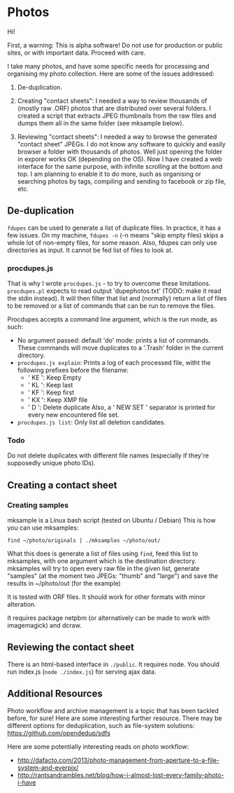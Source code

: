 # Photos

Hi!

First, a warning: This is alpha software!
Do not use for production or public sites, or with important data.
Proceed with care.

I take many photos, and have some specific needs for processing and organising my photo collection.
Here are some of the issues addressed:

1. De-duplication.

2. Creating "contact sheets": I needed a way to review thousands of (mostly raw .ORF)  photos that are distributed over several folders. I created a script that extracts JPEG thumbnails from the raw files and dumps them all in the same folder (see mksample below).

3. Reviewing "contact sheets": I needed a way to browse the generated "contact sheet" JPEGs. I do not know any software to quickly and easily browser a folder with thousands of photos. Well just opening the folder in exporer works OK (depending on the OS). Now I have created a web interface for the same purpose, with infinite scrolling at the bottom and top. I am planning to enable it to do more, such as organising or searching photos by tags, compiling and sending to facebook or zip file, etc.


## De-duplication
`fdupes` can be used to generate a list of duplicate files. In practice, it has a few issues. On my machine, `fdupes -n` (-n means "skip empty files) skips a whole lot of non-empty files, for some reason. Also, fdupes can only use directories as input. It cannot be fed list of files to look at.

### procdupes.js

That is why I wrote `procdupes.js` - to try to overcome these limitations. `procdupes.pl` expects to read output 'dupephotos.txt' (TODO: make it read the stdin instead). It will then filter that list and (normally) return a list of files to be removed or a list of commands that can be run to remove the files.

Procdupes accepts a command line argument, which is the run mode, as such:
 - No argument passed: default 'do' mode: prints a list of commands. These commands will move duplicates to a '.Trash' folder in the current directory.
 - `procdupes.js explain`: Prints a log of each processed file, witht the following prefixes before the filename:
   - ' KE ': Keep Empty
   - ' KL ': Keep last
   - ' KF ': Keep first
   - ' KX ': Keep XMP file
   - ' D ': Delete duplicate 
   Also, a ' NEW SET ' separator is printed for every new encountered file set.
 - `procdupes.js list`: Only list all deletion candidates.

### Todo
Do not delete duplicates with different file names (especially if they're supposedly unique photo IDs).

## Creating a contact sheet

### Creating samples

mksample is a Linux bash script (tested on Ubuntu / Debian)
This is how you can use mksamples:
```
find ~/photo/originals | ./mksamples ~/photo/out/
```

What this does is generate a list of files using `find`, feed this list to mksamples, with one argument which is the destination directory.
mksamples will try to open every raw file in the given list, generate "samples" (at the moment two JPEGs: "thumb" and "large") and save the results in ~/photo/out (for the example)

It is tested with ORF files. It should work for other formats with minor alteration.

It requires package netpbm (or alternatively can be made to work with imagemagick) and dcraw.

## Reviewing the contact sheet

There is an html-based interface in `./public`. It requires node. You should run index.js (`node ./index.js`) for serving ajax data.

## Additional Resources

Photo workflow and archive management is a topic that has been tackled before, for sure! Here are some interesting further resource.
There may be different options for deduplication, such as file-system solutions: https://github.com/opendedup/sdfs

Here are some potentially interesting reads on photo workflow:
 - http://dafacto.com/2013/photo-management-from-aperture-to-a-file-system-and-everpix/
 - http://rantsandrambles.net/blog/how-i-almost-lost-every-family-photo-i-have
 
 
